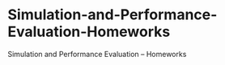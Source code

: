 # Simulation-and-Performance-Evaluation-Homeworks
Simulation and Performance Evaluation – Homeworks
